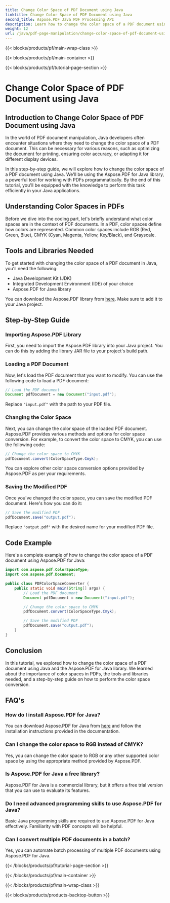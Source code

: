 ```yaml
---
title: Change Color Space of PDF Document using Java
linktitle: Change Color Space of PDF Document using Java
second_title: Aspose.PDF Java PDF Processing API
description: Learn how to change the color space of a PDF document using Java. Step-by-step guide with code examples. Optimize your PDFs for printing and display.
weight: 12
url: /java/pdf-page-manipulation/change-color-space-of-pdf-document-using-java/
---
```


{{< blocks/products/pf/main-wrap-class >}}

{{< blocks/products/pf/main-container >}}

{{< blocks/products/pf/tutorial-page-section >}}

# Change Color Space of PDF Document using Java


## Introduction to Change Color Space of PDF Document using Java

In the world of PDF document manipulation, Java developers often encounter situations where they need to change the color space of a PDF document. This can be necessary for various reasons, such as optimizing the document for printing, ensuring color accuracy, or adapting it for different display devices.

In this step-by-step guide, we will explore how to change the color space of a PDF document using Java. We'll be using the Aspose.PDF for Java library, a powerful tool for working with PDFs programmatically. By the end of this tutorial, you'll be equipped with the knowledge to perform this task efficiently in your Java applications.

## Understanding Color Spaces in PDFs

Before we dive into the coding part, let's briefly understand what color spaces are in the context of PDF documents. In a PDF, color spaces define how colors are represented. Common color spaces include RGB (Red, Green, Blue), CMYK (Cyan, Magenta, Yellow, Key/Black), and Grayscale.

## Tools and Libraries Needed

To get started with changing the color space of a PDF document in Java, you'll need the following:

- Java Development Kit (JDK)
- Integrated Development Environment (IDE) of your choice
- Aspose.PDF for Java library

You can download the Aspose.PDF library from [here](https://releases.aspose.com/pdf/java/). Make sure to add it to your Java project.

## Step-by-Step Guide

### Importing Aspose.PDF Library

First, you need to import the Aspose.PDF library into your Java project. You can do this by adding the library JAR file to your project's build path.

### Loading a PDF Document

Now, let's load the PDF document that you want to modify. You can use the following code to load a PDF document:

```java
// Load the PDF document
Document pdfDocument = new Document("input.pdf");
```

Replace `"input.pdf"` with the path to your PDF file.

### Changing the Color Space

Next, you can change the color space of the loaded PDF document. Aspose.PDF provides various methods and options for color space conversion. For example, to convert the color space to CMYK, you can use the following code:

```java
// Change the color space to CMYK
pdfDocument.convert(ColorSpaceType.Cmyk);
```

You can explore other color space conversion options provided by Aspose.PDF as per your requirements.

### Saving the Modified PDF

Once you've changed the color space, you can save the modified PDF document. Here's how you can do it:

```java
// Save the modified PDF
pdfDocument.save("output.pdf");
```

Replace `"output.pdf"` with the desired name for your modified PDF file.

## Code Example

Here's a complete example of how to change the color space of a PDF document using Aspose.PDF for Java:

```java
import com.aspose.pdf.ColorSpaceType;
import com.aspose.pdf.Document;

public class PDFColorSpaceConverter {
    public static void main(String[] args) {
        // Load the PDF document
        Document pdfDocument = new Document("input.pdf");

        // Change the color space to CMYK
        pdfDocument.convert(ColorSpaceType.Cmyk);

        // Save the modified PDF
        pdfDocument.save("output.pdf");
    }
}
```

## Conclusion

In this tutorial, we explored how to change the color space of a PDF document using Java and the Aspose.PDF for Java library. We learned about the importance of color spaces in PDFs, the tools and libraries needed, and a step-by-step guide on how to perform the color space conversion.

## FAQ's

### How do I install Aspose.PDF for Java?

You can download Aspose.PDF for Java from [here](https://releases.aspose.com/pdf/java/) and follow the installation instructions provided in the documentation.

### Can I change the color space to RGB instead of CMYK?

Yes, you can change the color space to RGB or any other supported color space by using the appropriate method provided by Aspose.PDF.

### Is Aspose.PDF for Java a free library?

Aspose.PDF for Java is a commercial library, but it offers a free trial version that you can use to evaluate its features.

### Do I need advanced programming skills to use Aspose.PDF for Java?

Basic Java programming skills are required to use Aspose.PDF for Java effectively. Familiarity with PDF concepts will be helpful.

### Can I convert multiple PDF documents in a batch?

Yes, you can automate batch processing of multiple PDF documents using Aspose.PDF for Java.

{{< /blocks/products/pf/tutorial-page-section >}}

{{< /blocks/products/pf/main-container >}}

{{< /blocks/products/pf/main-wrap-class >}}

{{< blocks/products/products-backtop-button >}}
